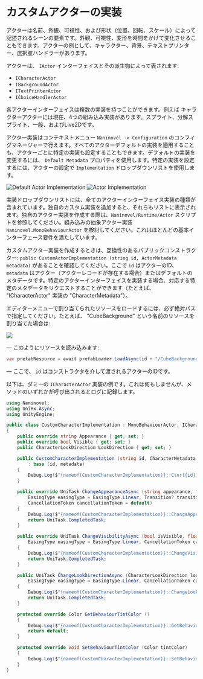 # カスタムアクターの実装

アクターは名前、外観、可視性、および形状（位置、回転、スケール）によって記述されるシーンの要素です。外観、可視性、変形を時間をかけて変化させることもできます。アクターの例として、キャラクター、背景、テキストプリンター、選択肢ハンドラーがあります。

アクターは、 `IActor` インターフェイスとその派生物によって表されます:

* `ICharacterActor`
* `IBackgroundActor`
* `ITextPrinterActor`
* `IChoiceHandlerActor`

各アクターインターフェイスは複数の実装を持つことができます。例えば キャラクターアクターには現在、4つの組み込み実装があります。スプライト、分解スプライト、一般、およびLive2Dです。

アクター実装はコンテキストメニュー `Naninovel -> Configuration` のコンフィグマネージャーで行えます。すべてのアクターデフォルトの実装を適用することも、アクターごとに特定の実装も設定することもできます。デフォルトの実装を変更するには、 `Default Metadata` プロパティを使用します。特定の実装を設定するには、アクターの設定で `Implementation` ドロップダウンリストを使用します。

![Default Actor Implementation](https://i.gyazo.com/b372520a15501dc9bc1e5f30f4c7f12d.png)
![Actor Implementation](https://i.gyazo.com/3256f3aea99ea453859f67135a7187ee.png)

実装ドロップダウンリストには、全てのアクターインターフェイス実装の種類が含まれています。独自のカスタム実装を追加すると、それらもリストに表示されます。独自のアクター実装を作成する際は、`Naninovel/Runtime/Actor` スクリプトを参照してください。組み込みの抽象アクター実装 `Naninovel.MonoBehaviourActor` を検討してください。これはほとんどの基本インターフェース要件を満たしています。

カスタムアクター実装を作成するときは、互換性のあるパブリックコンストラクター: `public CustomActorImplementation (string id, ActorMetadata metadata)` があることを確認してください。ここで `id` はアクターのID、` metadata` はアクター（アクターレコードが存在する場合）またはデフォルトのメタデータです。特定のアクターインターフェイスを実装する場合、対応する特定のメタデータをリクエストすることができます（たとえば、 "ICharacterActor" 実装の "CharacterMetadata"）。

エディターメニューで割り当てられたリソースをロードするには、必ず絶対パスで指定してください。たとえば、 "CubeBackground" という名前のリソースを割り当てた場合は:

![](https://i.gyazo.com/64ff6d6dede1cc8c2c3be83cfe6a6d74.png)

— このようにリソースを読み込みます:

```csharp
var prefabResource = await prefabLoader.LoadAsync(id + "/CubeBackground");
```

— ここで、 `id` はコンストラクタを介して渡されるアクターのIDです。

以下は、ダミーの `ICharacterActor` 実装の例です。これは何もしませんが、メソッドのいずれかが呼び出されるとログに記録します。

```csharp
using Naninovel;
using UniRx.Async;
using UnityEngine;

public class CustomCharacterImplementation : MonoBehaviourActor, ICharacterActor
{
    public override string Appearance { get; set; }
    public override bool Visible { get; set; }
    public CharacterLookDirection LookDirection { get; set; }

    public CustomCharacterImplementation (string id, CharacterMetadata metadata)
        : base (id, metadata)
    {
        Debug.Log($"{nameof(CustomCharacterImplementation)}::Ctor({id})");
    }

    public override UniTask ChangeAppearanceAsync (string appearance, float duration,
        EasingType easingType = EasingType.Linear, Transition? transition = default,
        CancellationToken cancellationToken = default)
    {
        Debug.Log($"{nameof(CustomCharacterImplementation)}::ChangeAppearanceAsync({appearance})");
        return UniTask.CompletedTask;
    }

    public override UniTask ChangeVisibilityAsync (bool isVisible, float duration,
        EasingType easingType = EasingType.Linear, CancellationToken cancellationToken = default)
    {
        Debug.Log($"{nameof(CustomCharacterImplementation)}::ChangeVisibilityAsync({isVisible})");
        return UniTask.CompletedTask;
    }

    public UniTask ChangeLookDirectionAsync (CharacterLookDirection lookDirection, float duration,
        EasingType easingType = EasingType.Linear, CancellationToken cancellationToken = default)
    {
        Debug.Log($"{nameof(CustomCharacterImplementation)}::ChangeLookDirectionAsync({lookDirection})");
        return UniTask.CompletedTask;
    }

    protected override Color GetBehaviourTintColor ()
    {
        Debug.Log($"{nameof(CustomCharacterImplementation)}::GetBehaviourTintColor");
        return default;
    }

    protected override void SetBehaviourTintColor (Color tintColor)
    {
        Debug.Log($"{nameof(CustomCharacterImplementation)}::SetBehaviourTintColor({tintColor})");
    }
}
```
